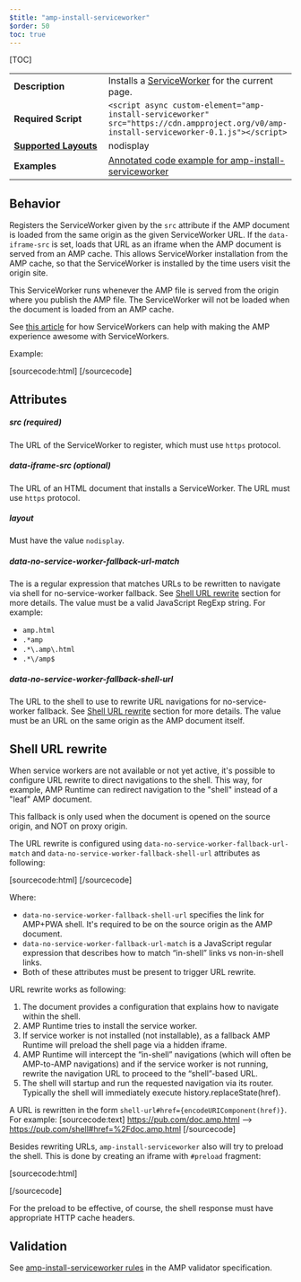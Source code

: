 ```yaml
---
$title: "amp-install-serviceworker"
$order: 50
toc: true
---
```


<!---
Copyright 2015 The AMP HTML Authors. All Rights Reserved.

Licensed under the Apache License, Version 2.0 (the "License");
you may not use this file except in compliance with the License.
You may obtain a copy of the License at

      http://www.apache.org/licenses/LICENSE-2.0

Unless required by applicable law or agreed to in writing, software
distributed under the License is distributed on an "AS-IS" BASIS,
WITHOUT WARRANTIES OR CONDITIONS OF ANY KIND, either express or implied.
See the License for the specific language governing permissions and
limitations under the License.
-->



[TOC]

<table>
  <tr>
    <td width="40%"><strong>Description</strong></td>
    <td>Installs a <a href="https://developers.google.com/web/fundamentals/primers/service-worker/">ServiceWorker</a> for the current page.</td>
  </tr>
  <tr>
    <td width="40%"><strong>Required Script</strong></td>
    <td><code>&lt;script async custom-element="amp-install-serviceworker" src="https://cdn.ampproject.org/v0/amp-install-serviceworker-0.1.js">&lt;/script></code></td>
  </tr>
  <tr>
    <td class="col-fourty"><strong><a href="https://www.ampproject.org/docs/guides/responsive/control_layout.html">Supported Layouts</a></strong></td>
    <td>nodisplay</td>
  </tr>
  <tr>
    <td width="40%"><strong>Examples</strong></td>
    <td><a href="https://ampbyexample.com/components/amp-install-serviceworker/">Annotated code example for amp-install-serviceworker</a></td>
  </tr>
</table>

## Behavior

Registers the ServiceWorker given by the `src` attribute if the AMP document is loaded from the same origin as the given ServiceWorker URL. If the `data-iframe-src` is set, loads that URL as an iframe when the AMP document is served from an AMP cache. This allows ServiceWorker installation from the AMP cache, so that the ServiceWorker is installed by the time users visit the origin site.

This ServiceWorker runs whenever the AMP file is served from the origin where you publish the AMP file. The ServiceWorker will not be loaded when the document is loaded from an AMP cache.

See [this article](https://medium.com/@cramforce/amps-and-websites-in-the-age-of-the-service-worker-8369841dc962) for how ServiceWorkers can help with making the AMP experience awesome with ServiceWorkers.

Example:

[sourcecode:html]
<amp-install-serviceworker
  src="https://www.your-domain.com/serviceworker.js"
  data-iframe-src="https://www.your-domain.com/install-serviceworker.html"
  layout="nodisplay">
</amp-install-serviceworker>
[/sourcecode]

## Attributes

##### src (required)

The URL of the ServiceWorker to register, which must use `https` protocol.

##### data-iframe-src (optional)

The URL of an HTML document that installs a ServiceWorker. The URL must use `https` protocol.

##### layout

Must have the value `nodisplay`.

##### data-no-service-worker-fallback-url-match

The is a regular expression that matches URLs to be rewritten to navigate via shell for no-service-worker fallback. See [Shell URL rewrite](#shell-url-rewrite) section for more details. The value must be a valid JavaScript RegExp string. For example:

 - `amp.html`
 - `.*amp`
 - `.*\.amp\.html`
 - `.*\/amp$`

##### data-no-service-worker-fallback-shell-url

The URL to the shell to use to rewrite URL navigations for no-service-worker fallback. See [Shell URL rewrite](#shell-url-rewrite) section for more details. The value must be an URL on the same origin as the AMP document itself.

## Shell URL rewrite

When service workers are not available or not yet active, it's possible to configure URL rewrite to direct navigations to the shell. This way, for example, AMP Runtime can redirect navigation to the "shell" instead of
a "leaf" AMP document.

This fallback is only used when the document is opened on the source origin, and NOT on proxy origin.

The URL rewrite is configured using `data-no-service-worker-fallback-url-match` and `data-no-service-worker-fallback-shell-url`
attributes as following:

[sourcecode:html]
<amp-install-serviceworker layout="nodisplay"
    src="https://www.your-domain.com/serviceworker.js"
    data-no-service-worker-fallback-url-match=".*\.amp\.html"
    data-no-service-worker-fallback-shell-url="https://pub.com/shell">
</amp-install-serviceworker>
[/sourcecode]

Where:

 - `data-no-service-worker-fallback-shell-url` specifies the link for AMP+PWA shell. It's required to be on the source origin as the AMP document.
 - `data-no-service-worker-fallback-url-match` is a JavaScript regular expression that describes how to match “in-shell” links vs non-in-shell links.
 - Both of these attributes must be present to trigger URL rewrite.

URL rewrite works as following:

 1. The document provides a configuration that explains how to navigate within the shell.
 2. AMP Runtime tries to install the service worker.
 3. If service worker is not installed (not installable), as a fallback AMP Runtime will preload the shell page via a hidden iframe.
 4. AMP Runtime will intercept the “in-shell” navigations (which will often be AMP-to-AMP navigations) and if the service worker is not running, rewrite the navigation URL to proceed to the “shell”-based URL.
 5. The shell will startup and run the requested navigation via its router. Typically the shell will immediately execute history.replaceState(href).

A URL is rewritten in the form `shell-url#href={encodeURIComponent(href)}`. For example:
[sourcecode:text]
https://pub.com/doc.amp.html
-->
https://pub.com/shell#href=%2Fdoc.amp.html
[/sourcecode]

Besides rewriting URLs, `amp-install-serviceworker` also will try to preload the shell. This is done by creating an iframe with `#preload` fragment:

[sourcecode:html]
<iframe src="https://pub.com/shell#preload" hidden sandbox="allow-scripts allow-same-origin"></iframe>
[/sourcecode]

For the preload to be effective, of course, the shell response must have appropriate HTTP cache headers.

## Validation

See [amp-install-serviceworker rules](https://github.com/ampproject/amphtml/blob/master/extensions/amp-install-serviceworker/validator-amp-install-serviceworker.protoascii) in the AMP validator specification.
